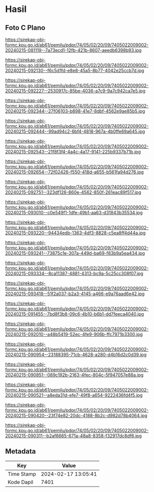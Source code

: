 # Hasil

## Foto C Plano

https://sirekap-obj-formc.kpu.go.id/ab61/pemilu/pdpr/74/05/02/20/09/7405022009002-20240215-081119--7a73ecd1-12fb-421b-8607-aeedb6398b93.jpg

https://sirekap-obj-formc.kpu.go.id/ab61/pemilu/pdpr/74/05/02/20/09/7405022009002-20240215-092130--f6c5d1fd-e8e8-45a5-8b77-4042e25ccb7d.jpg

https://sirekap-obj-formc.kpu.go.id/ab61/pemilu/pdpr/74/05/02/20/09/7405022009002-20240215-092227--2530917c-85be-4036-a7c9-9a7c942ca7e5.jpg

https://sirekap-obj-formc.kpu.go.id/ab61/pemilu/pdpr/74/05/02/20/09/7405022009002-20240215-092344--27f06103-b898-41e7-8dbf-4562e9ae85b5.jpg

https://sirekap-obj-formc.kpu.go.id/ab61/pemilu/pdpr/74/05/02/20/09/7405022009002-20240215-092444--99ad94c2-6bf4-4818-967a-4b0ffe69a645.jpg

https://sirekap-obj-formc.kpu.go.id/ab61/pemilu/pdpr/74/05/02/20/09/7405022009002-20240215-092543--21f8f3f4-4a4c-4a17-9141-225b9337b71b.jpg

https://sirekap-obj-formc.kpu.go.id/ab61/pemilu/pdpr/74/05/02/20/09/7405022009002-20240215-092654--72f02426-f550-418d-a655-b561fa94d276.jpg

https://sirekap-obj-formc.kpu.go.id/ab61/pemilu/pdpr/74/05/02/20/09/7405022009002-20240215-092751--323df126-860e-4562-850f-261eac89f517.jpg

https://sirekap-obj-formc.kpu.go.id/ab61/pemilu/pdpr/74/05/02/20/09/7405022009002-20240215-093010--c0e549f1-1dfe-49b1-aa63-d31843b35534.jpg

https://sirekap-obj-formc.kpu.go.id/ab61/pemilu/pdpr/74/05/02/20/09/7405022009002-20240215-093220--94434edb-1363-4df3-8828-c5ea8ff4d44a.jpg

https://sirekap-obj-formc.kpu.go.id/ab61/pemilu/pdpr/74/05/02/20/09/7405022009002-20240215-093241--73875c1e-307a-449d-ba69-f83b9a5ea434.jpg

https://sirekap-obj-formc.kpu.go.id/ab61/pemilu/pdpr/74/05/02/20/09/7405022009002-20240215-093334--8ca11387-4881-4313-bc9a-5c25cc308f07.jpg

https://sirekap-obj-formc.kpu.go.id/ab61/pemilu/pdpr/74/05/02/20/09/7405022009002-20240215-093418--51f2a037-b2a3-4145-a466-e9a76aad6e42.jpg

https://sirekap-obj-formc.kpu.go.id/ab61/pemilu/pdpr/74/05/02/20/09/7405022009002-20240215-091455--7bd8f3b8-09c6-4b10-b6b1-dd7feeca4040.jpg

https://sirekap-obj-formc.kpu.go.id/ab61/pemilu/pdpr/74/05/02/20/09/7405022009002-20240215-092010--a48b5419-52ec-4fe9-906b-ffc7971b3300.jpg

https://sirekap-obj-formc.kpu.go.id/ab61/pemilu/pdpr/74/05/02/20/09/7405022009002-20240215-090954--23188395-71cb-4628-a280-d4b16d2c0d39.jpg

https://sirekap-obj-formc.kpu.go.id/ab61/pemilu/pdpr/74/05/02/20/09/7405022009002-20240215-090851--089c192b-2163-4fec-804c-5f947057e88a.jpg

https://sirekap-obj-formc.kpu.go.id/ab61/pemilu/pdpr/74/05/02/20/09/7405022009002-20240215-090521--a8eda31d-efe7-49f8-a654-9222436fd4f5.jpg

https://sirekap-obj-formc.kpu.go.id/ab61/pemilu/pdpr/74/05/02/20/09/7405022009002-20240215-090420--23f74e82-20dc-4188-8b2c-d982d78b4064.jpg

https://sirekap-obj-formc.kpu.go.id/ab61/pemilu/pdpr/74/05/02/20/09/7405022009002-20240215-090311--b2af6665-671a-48a8-8358-f32917dc8df6.jpg


## Metadata

| Key        | Value               |
| ---------- | ------------------- |
| Time Stamp | 2024-02-17 13:05:41 |
| Kode Dapil | 7401                |



